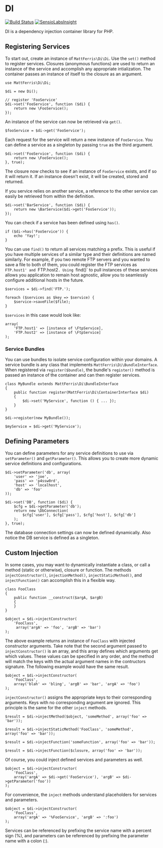 DI
==

[![Build Status](https://travis-ci.org/mattferris/di.svg?branch=master)](https://travis-ci.org/mattferris/di)
[![SensioLabsInsight](https://insight.sensiolabs.com/projects/a88c116a-3019-4573-8fa1-0b844dda22dd/mini.png)](https://insight.sensiolabs.com/projects/a88c116a-3019-4573-8fa1-0b844dda22dd)

DI is a dependency injection container library for PHP.

Registering Services
--------------------

To start out, create an instance of `MattFerris\Di\Di`. Use the `set()` method to register services. Closures (anonymous functions) are used to return an instance of the service and accomplish any appropriate intialization. The container passes an instance of itself to the closure as an argument.

    use MattFerris\Di\Di;

    $di = new Di();

    // register 'FooService'
    $di->set('FooService', function ($di) {
        return new \FooService();
    });

An instance of the service can now be retrieved via `get()`.

    $fooService = $di->get('FooService');

Each request for the service will return a new instance of `FooService`. You can define a service as a singleton by passing `true` as the third argument.

    $di->set('FooService', function ($di) {
        return new \FooService();
    }, true);

The closure now checks to see if an instance of `FooService` exists, and if so it will return it. If an instance doesn't exist, it will be created, stored and returned.

If you service relies on another service, a reference to the other service can easily be retrieved from within the definition.

    $di->set('BarService', function ($di) {
        return new \BarService($di->get('FooService'));
    });

You can check if a service has been defined using `has()`.

    if ($di->has('FooService')) {
        echo 'Yay!';
    }

You can use `find()` to return all services matching a prefix. This is useful if you have multiple services of a similar type and their definitions are named similarly. For example, if you two remote FTP servers and you wanted to save a file to both of them, you could register the FTP services as `FTP.host1' and `FTP.host2`. Using `find()` to pull instances of these services allows you application to remain host agnostic, allow you to seamlessly configure additional hosts in the future.

    $services = $di->find('FTP.');

    foreach ($services as $key => $service) {
        $service->saveFile($file);
    }

`$services` in this case would look like:

    array(
        'FTP.host1' => [instance of \FtpService],
        'FTP.host2' => [instance of \FtpService]
    );

### Service Bundles

You can use bundles to isolate service configuration within your domains. A service bundle is any class that implements `MattFerris\Di\BundleInterface`. When registered via `register($bundle)`, the bundle's `register()` method is passed an instance of the container and can then register services.

    class MyBundle extends MattFerris\Di\BundleInterface
    {
        public function register(MattFerris\Di\ContainerInterface $di)
        {
            $di->set('MyService', function () { ... });
        }
    }

    $di->register(new MyBundle());

    $myService = $di->get('MyService');

Defining Parameters
-------------------

You can define parameters for any service definitions to use via `setParameter()` and `getParameter()`. This allows you to create more dynamic service definitions and configurations.

    $di->setParameter('db', array(
        'user' => 'joe',
        'pass' => 'p4ssw0rd',
        'host' => 'localhost',
        'db' => 'foo'
    ));

    $di->set('DB', function ($di) {
        $cfg = $di->getParameter('db');
        return new \DbConnection(
            $cfg['user'], $cfg['pass'], $cfg['host'], $cfg['db']
        );
    }, true);

The database connection settings can now be defined dynamically. Also notice the DB service is defined as a singleton.

Custom Injection
----------------

In some cases, you may want to dynamically instantiate a class, or call a method (static or otherwise), closure or function. The methods `injectConstructor()`, `injectionMethod()`, `injectStaticMethod()`, and `injectFunction()` can accomplish this in a flexible way.

    class FooClass
    {
        public function __construct($argA, $argB)
        {
        }
    }

    $object = $di->injectConstructor(
        'FooClass',
         array('argA' => 'foo', 'argB' => 'bar')
    );

The above example returns an instance of `FooClass` with injected constructor arguments. Take note that the second argument passed to `injectConstructor()` is an array, and this array defines which arguments get which values. These values can be specified in any order, and the method will match the keys with the actual argument names in the contructors signature. The following example would have the same result.

    $object = $di->injectConstructor(
        'FooClass',
        array('blah' => 'bling', 'argB' => 'bar', 'argA' => 'foo')
    );

`injectConstructor()` assigns the appropriate keys to their corresponding arguments. Keys with no corresponding argument are ignored. This principle is the same for the other `inject` methods.

    $result = $di->injectMethod($object, 'someMethod', array('foo' => 'bar'));

    $result = $di->injectStaticMethod('FooClass', 'someMethod', array('foo' => 'bar'));

    $result = $di->injectFunction('someFunction', array('foo' => 'bar'));

    $result = $di->injectFunction($closure, array('foo' => 'bar'));

Of course, you could inject defined services and parameters as well.

    $object = $di->injectConstructor(
        'FooClass',
        array('argA' => $di->get('FooService'), 'argB' => $di->getParameter('foo'))
    );

For convenience, the `inject` methods understand placeholders for services and parameters.

    $object = $di->injectConstructor(
        'FooClass',
        array('argA' => '%FooService', 'argB' => ':foo')
    );

Services can be referenced by prefixing the service name with a percent sign (%), and parameters can be referenced by prefixing the parameter name with a colon (:).
